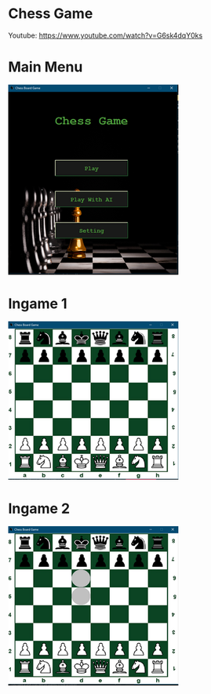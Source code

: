 # Chess Game
Youtube: https://www.youtube.com/watch?v=G6sk4dqY0ks
# Main Menu
![alt text](https://github.com/Game2D-TM/ChessGame/blob/main/Examples/menu.png?raw=true)

# Ingame 1
![alt text](https://github.com/Game2D-TM/ChessGame/blob/main/Examples/Ingame_1.png?raw=true)

# Ingame 2
![alt text](https://github.com/Game2D-TM/ChessGame/blob/main/Examples/Ingame_2.png?raw=true)
